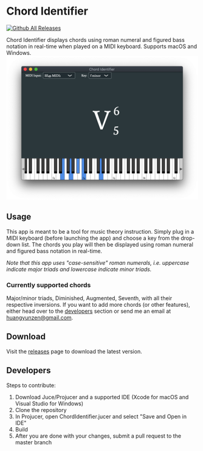 # Chord Identifier
[![Github All Releases](https://img.shields.io/github/downloads/huangyunzen/chord-identifier/total.svg)](https://github.com/huangyunzen/chord-identifier/releases/latest)

Chord Identifier displays chords using roman numeral and figured bass notation in real-time when played on a MIDI keyboard. Supports macOS and Windows.
![screenshot](https://github.com/huangyunzen/chord-identifier/blob/master/Assets/screenshot.png)
## Usage
This app is meant to be a tool for music theory instruction. Simply plug in a MIDI keyboard (before launching the app) and choose a key from the drop-down list. The chords you play will then be displayed using roman numeral and figured bass notation in real-time.

*Note that this app uses "case-sensitive" roman numerals, i.e. uppercase indicate major triads and lowercase indicate minor triads.*
### Currently supported chords
Major/minor triads, Diminished, Augmented, Seventh, with all their respective inversions.
If you want to add more chords (or other features), either head over to the [developers](#developers) section or send me an email at huangyunzen@gmail.com.
## Download
Visit the [releases](https://github.com/huangyunzen/chord-identifier/releases/latest) page to download the latest version.
## Developers
Steps to contribute:
1. Download Juce/Projucer and a supported IDE (Xcode for macOS and Visual Studio for Windows)
2. Clone the repository
3. In Projucer, open ChordIdentifier.jucer and select "Save and Open in IDE"
4. Build
5. After you are done with your changes, submit a pull request to the master branch
